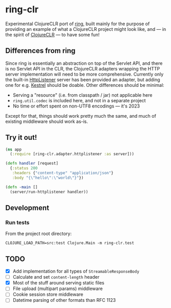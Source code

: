 # ring-clr

Experimental ClojureCLR port of [ring](https://github.com/ring-clojure/ring), built mainly for the purpose of providing
an example of what a ClojureCLR project might look like, and — in the spirit of
[ClojureCLR](https://github.com/clojure/clojure-clr) — to have some fun!

## Differences from ring

Since ring is essentially an abstraction on top of the Servlet API, and there is no Servlet API in the CLR, the
ClojureCLR adapters wrapping the HTTP server implementation will need to be more comprehensive. Currently only the
built-in [HttpListener](https://learn.microsoft.com/en-us/dotnet/api/system.net.httplistener) server has been provided
an adapter, but adding one for e.g. [Kestrel](https://learn.microsoft.com/en-us/aspnet/core/fundamentals/servers/kestrel)
should be doable. Other differences should be minimal:

* Serving a "resource" (i.e. from classpath / jar) not applicable here
* `ring.util.codec` is included here, and not in a separate project
* No time or effort spent on non-UTF8 encodings — it's 2023

Except for that, things should work pretty much the same, and much of existing middleware should work as-is.

## Try it out!

```clojure
(ns app
  (:require [ring-clr.adapter.httplistener :as server]))

(defn handler [request]
  {:status 200
   :headers {"content-type" "application/json"}
   :body "{\"hello\":\"world\"}"})

(defn -main []
  (server/run-httplistener handler))
```

## Development

### Run tests

From the project root directory:
```shell
CLOJURE_LOAD_PATH=src:test Clojure.Main -m ring-clr.test
```

## TODO

- [x] Add implementation for all types of `StreamableResponseBody`
- [ ] Calculate and set `content-length` header
- [x] Most of the stuff around serving static files
- [ ] File upload (multipart params) middleware
- [ ] Cookie session store middleware
- [ ] Datetime parsing of other formats than RFC 1123
